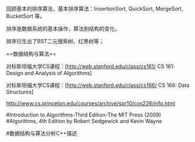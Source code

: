 回顾基本的排序算法，基本排序算法：InsertionSort, QuickSort, MergeSort, BucketSort 等。

排序是数据系统的基本操作，算法到结构的变化。

排序衍生出了BST二元搜索树、红黑树等；


==数据结构与算法==

对标斯坦福大学CS课程：[http://web.stanford.edu/class/cs161/ CS 161: Design and Analysis of Algorithms]

对标斯坦福大学CS课程：[http://web.stanford.edu/class/cs166/ CS 166: Data Structures]

 http://www.cs.princeton.edu/courses/archive/spr10/cos226/info.html

#Introduction to Algorithms-Third Edition-The MIT Press (2009)
#Algorithms, 4th Edition by Robert Sedgewick and Kevin Wayne 

#数据结构与算法分析C++描述
